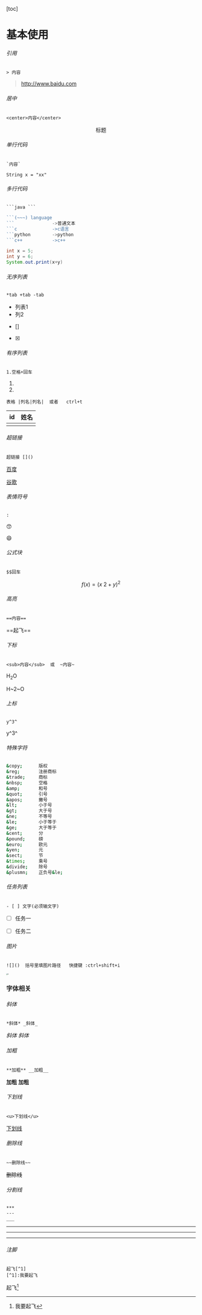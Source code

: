 [toc]

# 基本使用

###### 引用

```
> 内容
```



> http://www.baidu.com

###### 居中

```
<center>内容</center>
```



<center>标题</center>

###### 单行代码

```
`内容`
```



`String x = "xx"`



###### 多行代码

```
​```java ```
```



~~~go
```(~~~) language
```              ->普通文本
```c             ->c语言
```python        ->python 
```c++           ->c++
~~~





```java    
int x = 5;
int y = 6;
System.out.print(x+y)
```



###### 无序列表

```
*tab +tab -tab 
```



* 列表1
* 列2



- []
- [x]



###### 有序列表

```
1.空格+回车
```

1. 
2. 

```
表格 |列名|列名|  或者   ctrl+t
```



| id   | 姓名 |
| ---- | ---- |
|      |      |



###### 超链接

```
超链接 []()
```

[百度](https://www.google.com)

[谷歌](https://www.google.com)



###### 表情符号

```
:
```

:kissing_smiling_eyes:

:smile:

###### 公式块

```
$$回车
```



$$
f(x) = (x~2+y)^2
$$

###### 高亮

```
==内容== 
```

==起飞==

###### 下标

```
<sub>内容</sub>  或  ~内容~
```

H<sub>2</sub>O

H~2~O

###### 上标

```
y^3^
```

y^3^



###### 特殊字符

```bash
&copy;      版权      
&reg;       注册商标
&trade;     商标
&nbsp;      空格
&amp;       和号
&quot;      引号
&apos;      撇号
&lt;        小于号
&gt;        大于号
&ne;        不等号
&le;        小于等于
&ge;        大于等于
&cent;      分
&pound;     磅
&euro;      欧元
&yen;       元
&sect;      节
&times;     乘号
&divide;    除号
&plusmn;    正负号&le;
```



###### 任务列表

```
- [ ] 文字(必须输文字)
```



- [ ] 任务一
- [ ] 任务二



###### 图片

```
![]()  括号里填图片路径   快捷键 :ctrl+shift+i
```

<img src="https://pics4.baidu.com/feed/e850352ac65c10387f9fb9c2ad274715b17e898d.jpeg?token=e16f8d90fd659f5e1e522f28d15b563e" alt="b" style="zoom:25%;" />



### 字体相关

###### 斜体

```
*斜体* _斜体_
```

*斜体* _斜体_

###### 加粗

```
**加粗** __加粗__
```

**加粗** __加粗__

###### 下划线

```
<u>下划线</u>
```

<u>下划线</u>

###### 删除线

```
~~删除线~~
```

~~删除线~~

###### 分割线

```
***
---
___
```

***

---

---



###### 注脚

```
起飞[^1]
[^1]:我要起飞
```

起飞[^1]

[^1]: 我要起飞

